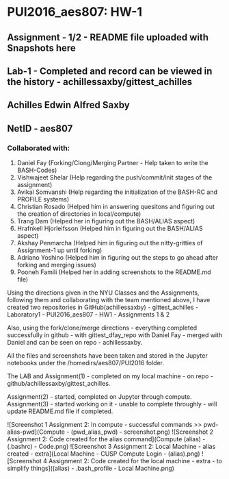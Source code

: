 # PUI2016_aes807: HW-1

## Assignment - 1/2 - README file uploaded with Snapshots here
## Lab-1 - Completed and record can be viewed in the history - achillessaxby/gittest_achilles

## Achilles Edwin Alfred Saxby
## NetID - aes807

### Collaborated with:

1. Daniel Fay (Forking/Clong/Merging Partner - Help taken to write the BASH-Codes)
2. Vishwajeet Shelar (Help regarding the push/commit/init stages of the assignment)
3. Avikal Somvanshi (Help regarding the initialization of the BASH-RC and PROFILE systems)
4. Christian Rosado (Helped him in answering quesitons and figuring out the creation of directories in local/compute)
5. Trang Dam (Helped her in figuring out the BASH/ALIAS aspect)
6. Hrafnkell Hjorleifsson (Helped him in figuring out the BASH/ALIAS aspect)
7. Akshay Penmarcha (Helped him in figuring out the nitty-gritties of Assignment-1 up until forking)
8. Adriano Yoshino (Helped him in figuring out the steps to go ahead after forking and merging issues)
9. Pooneh Famili (Helped her in adding screenshots to the README.md file)


Using the directions given in the NYU Classes and the Assignments, following them and collaborating with the team mentioned above, I have created two repositories in GitHub(achillessaxby)
    - gittest_achilles - Laboratory1
    - PUI2016_aes807 - HW1 - Assignments 1 & 2

Also, using the fork/clone/merge directions - everything completed successfully in github - with gittest_dfay_repo with Daniel Fay - merged with Daniel and can be seen on repo - achillessaxby.

All the files and screenshots have been taken and stored in the Jupyter notebooks under the /homedirs/aes807/PUI2016 folder.

The LAB and Assignment(1) - completed on my local machine - on repo - github/achillessaxby/gittest_achilles.

Assignment(2) - started, completed on Jupyter through compute.
Assignment(3) - started working on it - unable to complete throughly - will update README.md file if completed.

![Screenshot 1 Assignment 2: In compute - successful commands >> pwd-alias-pwd](Compute - (pwd_alias_pwd) - screenshot.png)
![Screenshot 2 Assignment 2: Code created for the alias command](Compute (alias) - (.bashrc) - Code.png)
![Screenshot 3 Assignment 2: Local Machine - alias created - extra](Local Machine - CUSP Compute Login - (alias).png)
![Screenshot 4 Assignment 2: Code created for the local machine - extra - to simplify things]((alias) - .bash_profile - Local Machine.png)
